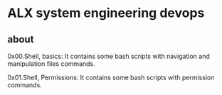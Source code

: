 # ALX system engineering devops
 
## about
 0x00.Shell, basics: It contains some bash scripts with navigation and manipulation files commands.

0x01.Shell, Permissions: It contains some bash scripts with permission commands. 

